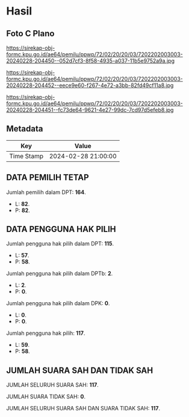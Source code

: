 # Hasil

## Foto C Plano

https://sirekap-obj-formc.kpu.go.id/ae64/pemilu/ppwp/72/02/20/20/03/7202202003003-20240228-204450--052d7cf3-8f58-4935-a037-11b5e9752a9a.jpg

https://sirekap-obj-formc.kpu.go.id/ae64/pemilu/ppwp/72/02/20/20/03/7202202003003-20240228-204452--eece9e60-f267-4e72-a3bb-82fd49cf11a8.jpg

https://sirekap-obj-formc.kpu.go.id/ae64/pemilu/ppwp/72/02/20/20/03/7202202003003-20240228-204451--fc73de64-9621-4e27-99dc-7cd97d5efeb8.jpg


## Metadata

| Key        | Value               |
| ---------- | ------------------- |
| Time Stamp | 2024-02-28 21:00:00 |


## DATA PEMILIH TETAP

Jumlah pemilih dalam DPT: **164**.
 * L: **82**.
 * P: **82**.

## DATA PENGGUNA HAK PILIH

Jumlah pengguna hak pilih dalam DPT: **115**.
 * L: **57**.
 * P: **58**.

Jumlah pengguna hak pilih dalam DPTb: **2**.
 * L: **2**.
 * P: **0**.

Jumlah pengguna hak pilih dalam DPK: **0**.
 * L: **0**.
 * P: **0**.

Jumlah pengguna hak pilih: **117**.
 * L: **59**.
 * P: **58**.

## JUMLAH SUARA SAH DAN TIDAK SAH

JUMLAH SELURUH SUARA SAH: **117**.

JUMLAH SUARA TIDAK SAH: **0**.

JUMLAH SELURUH SUARA SAH DAN SUARA TIDAK SAH: **117**.


